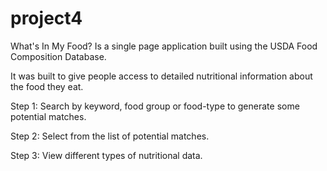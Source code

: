 # project4

What's In My Food? Is a single page application built using the USDA Food Composition Database.

It was built to give people access to detailed nutritional information about the food they eat.

Step 1: Search by keyword, food group or food-type to generate some potential matches.

Step 2: Select from the list of potential matches.

Step 3: View different types of nutritional data.
